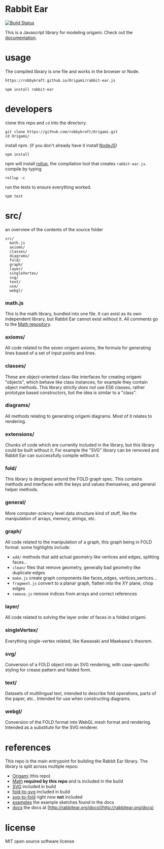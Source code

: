 # Rabbit Ear

[![Build Status](https://travis-ci.org/robbykraft/Origami.svg?branch=master)](https://travis-ci.org/robbykraft/Origami)

This is a Javascript library for modeling origami. Check out the [documentation](https://rabbitear.org/docs/).

# usage

The compiled library is one file and works in the browser or Node.

```html
https://robbykraft.github.io/Origami/rabbit-ear.js
```

```
npm install rabbit-ear
```

# developers

clone this repo and `cd` into the directory.

```shell
git clone https://github.com/robbykraft/Origami.git
cd Origami/
```

install npm. (if you don't already have it install [NodeJS](https://nodejs.org/))

````shell
npm install
````

 npm will install [rollup](https://rollupjs.org/), the compilation tool that creates `rabbit-ear.js`. compile by typing

```shell
rollup -c
```

run the tests to ensure everything worked.

```shell
npm test
```

# src/

an overview of the contents of the source folder

```
src/
  math.js
  axioms/
  classes/
  diagrams/
  fold/
  graph/
  layer/
  singleVertex/
  svg/
  text/
  use/
  webgl/
```

### math.js

This is the math library, bundled into one file. It can exist as its own independent library, but Rabbit Ear cannot exist without it. All comments go to the [Math repository](https://github.com/robbykraft/Math).

### axioms/

All code related to the seven origami axioms, the formula for generating lines based of a set of input points and lines.

### classes/

These are object-oriented class-like interfaces for creating origami "objects", which behave like class instances, for example they contain object methods. This library strictly *does not* use ES6 classes, rather prototype based constructors, but the idea is similar to a "class".

### diagrams/

All methods relating to generating origami diagrams. Most of it relates to rendering.

### extensions/

Chunks of code which are currently included in the library, but this library could be built without it. For example the "SVG" library can be removed and Rabbit Ear can successfully compile without it.

### fold/

This library is designed around the FOLD graph spec. This contains methods and interfaces with the keys and values themselves, and general helper methods.

### general/

More computer-sciency level data structure kind of stuff, like the manipulation of arrays, memory, strings, etc.

### graph/

All code related to the manipulation of a graph, this graph being in FOLD format. some highlights include:

- `add/` methods that add actual geometry like vertices and edges, splitting faces...
- `clean/` files that remove geometry, generally bad geometry like duplicate edges
- `make.js` create graph components like faces_edges, vertices_vertices...
- `fragment.js` convert to a planar graph, flatten into the XY plane, chop edges
- `remove.js` remove indices from arrays and correct references

### layer/

All code related to solving the layer order of faces in a folded origami.

### singleVertex/

Everything single-vertex related, like Kawasaki and Maekawa's theorem.

### svg/

Conversion of a FOLD object into an SVG rendering, with case-specific styling for crease pattern and folded form.

### text/

Datasets of multilingual text, intended to describe fold operations, parts of the paper, etc.. Intended for use when constructing diagrams.

### webgl/

Conversion of the FOLD format into WebGL mesh format and rendering. Intended as a substitute for the SVG renderer.

# references

This repo is the main entrypoint for building the Rabbit Ear library. The library is split across multiple repos:

- [Origami](https://github.com/robbykraft/Origami) (this repo)
- [Math](https://github.com/robbykraft/Math) **required by this repo** and is included in the build
- [SVG](https://github.com/robbykraft/SVG) included in build
- [fold-to-svg](https://github.com/robbykraft/fold-to-svg) included in build
- [svg-to-fold](https://github.com/robbykraft/svg-to-fold) right now **not** included
- [examples](https://github.com/robbykraft/Examples) the example sketches found in the docs
- [docs](https://github.com/robbykraft/Docs) the docs at [http://rabbitear.org/docs](http://rabbitear.org/docs)

# license

MIT open source software license
